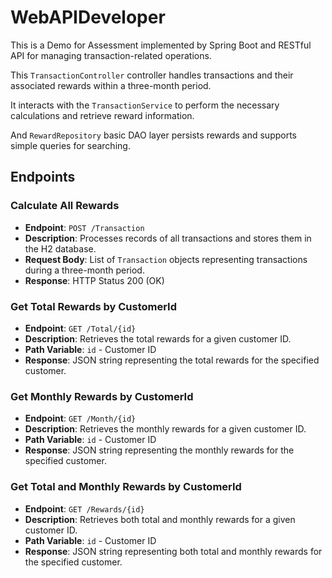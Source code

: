 # WebAPIDeveloper


This is a Demo for Assessment implemented by Spring Boot and RESTful API  for managing transaction-related operations. 

This `TransactionController` controller handles transactions and their associated rewards within a three-month period. 

It interacts with the `TransactionService` to perform the necessary calculations and retrieve reward information.

And `RewardRepository` basic DAO layer persists rewards and supports simple queries for searching.

## Endpoints

### Calculate All Rewards

- **Endpoint**: `POST /Transaction`
- **Description**: Processes records of all transactions and stores them in the H2 database.
- **Request Body**: List of `Transaction` objects representing transactions during a three-month period.
- **Response**: HTTP Status 200 (OK)

### Get Total Rewards by CustomerId

- **Endpoint**: `GET /Total/{id}`
- **Description**: Retrieves the total rewards for a given customer ID.
- **Path Variable**: `id` - Customer ID
- **Response**: JSON string representing the total rewards for the specified customer.

### Get Monthly Rewards by CustomerId

- **Endpoint**: `GET /Month/{id}`
- **Description**: Retrieves the monthly rewards for a given customer ID.
- **Path Variable**: `id` - Customer ID
- **Response**: JSON string representing the monthly rewards for the specified customer.

### Get Total and Monthly Rewards by CustomerId

- **Endpoint**: `GET /Rewards/{id}`
- **Description**: Retrieves both total and monthly rewards for a given customer ID.
- **Path Variable**: `id` - Customer ID
- **Response**: JSON string representing both total and monthly rewards for the specified customer.

